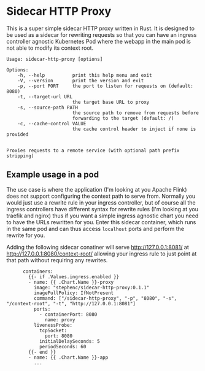 # Sidecar HTTP Proxy

This is a super simple sidecar HTTP proxy written in Rust. 
It is designed to be used as a sidecar for rewriting requests so that you can have an ingress controller agnostic Kubernetes Pod where the webapp in the main pod is not able to modify its context root.

```
Usage: sidecar-http-proxy [options]

Options:
    -h, --help          print this help menu and exit
    -V, --version       print the version and exit
    -p, --port PORT     the port to listen for requests on (default: 8080)
    -t, --target-url URL
                        the target base URL to proxy
    -s, --source-path PATH
                        the source path to remove from requests before
                        forwarding to the target (default: /)
    -c, --cache-control VALUE
                        the cache control header to inject if none is provided


Proxies requests to a remote service (with optional path prefix stripping)
```

## Example usage in a pod

The use case is where the application (I'm looking at you Apache Flink) does not support configuring the context path to serve from.
Normally you would just use a rewrite rule in your ingress controller, but of course all the ingress controllers have different syntax for rewrite rules (I'm looking at you traefik and nginx) thus if you want a simple ingress agnostic chart you need to have the URLs rewritten for you.
Enter this sidecar container, which runs in the same pod and can thus access `localhost` ports and perform the rewrite for you.

Adding the following sidecar conatiner will serve http://127.0.0.1:8081/ at http://127.0.0.1:8080/context-root/ allowing your ingress rule to just point at that path without requiring any rewrites.

```
      containers:
        {{- if .Values.ingress.enabled }}
        - name: {{ .Chart.Name }}-proxy
          image: "stephenc/sidecar-http-proxy:0.1.1"
          imagePullPolicy: IfNotPresent
          command: ["/sidecar-http-proxy", "-p", "8080", "-s", "/context-root", "-t", "http://127.0.0.1:8081"]
          ports:
            - containerPort: 8080
              name: proxy
          livenessProbe:
            tcpSocket:
              port: 8080
            initialDelaySeconds: 5
            periodSeconds: 60
        {{- end }}
        - name: {{ .Chart.Name }}-app
          ...
```
